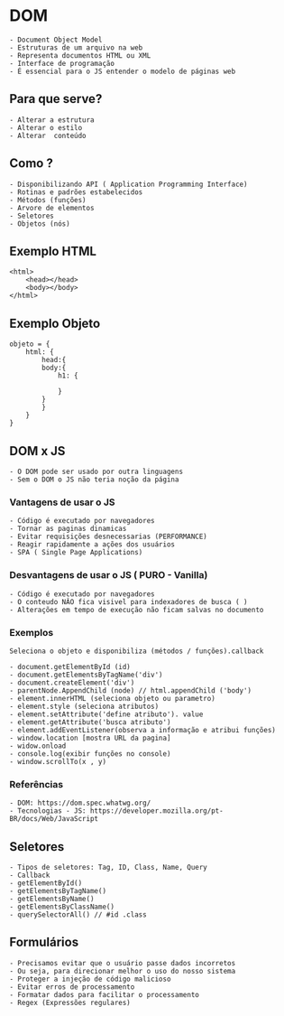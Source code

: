 # DOM

    - Document Object Model
    - Estruturas de um arquivo na web
    - Representa documentos HTML ou XML
    - Interface de programação
    - É essencial para o JS entender o modelo de páginas web

## Para que serve?

    - Alterar a estrutura
    - Alterar o estilo
    - Alterar  conteúdo

## Como ?

    - Disponibilizando API ( Application Programming Interface)
    - Rotinas e padrões estabelecidos
    - Métodos (funções)
    - Arvore de elementos
    - Seletores
    - Objetos (nós)

## Exemplo HTML

    <html>
        <head></head>
        <body></body>
    </html>

## Exemplo Objeto

    objeto = {
        html: {
            head:{
            body:{
                h1: {

                }
            }
            }
        }
    }

## DOM x JS

    - O DOM pode ser usado por outra linguagens
    - Sem o DOM o JS não teria noção da página

### Vantagens de usar o JS

    - Código é executado por navegadores
    - Tornar as paginas dinamicas
    - Evitar requisições desnecessarias (PERFORMANCE)
    - Reagir rapidamente a ações dos usuários
    - SPA ( Single Page Applications)

### Desvantagens de usar o JS ( PURO - Vanilla)

    - Código é executado por navegadores
    - O conteudo NÂO fica visivel para indexadores de busca ( )
    - Alterações em tempo de execução não ficam salvas no documento

### Exemplos 
    Seleciona o objeto e disponibiliza (métodos / funções).callback

    - document.getElementById (id)
    - document.getElementsByTagName('div')
    - document.createElement('div')
    - parentNode.AppendChild (node) // html.appendChild ('body')
    - element.innerHTML (seleciona objeto ou parametro)
    - element.style (seleciona atributos)
    - element.setAttribute('define atributo'). value
    - element.getAttribute('busca atributo')
    - element.addEventListener(observa a informação e atribui funções)
    - window.location [mostra URL da pagina]
    - widow.onload 
    - console.log(exibir funções no console)
    - window.scrollTo(x , y)

### Referências

    - DOM: https://dom.spec.whatwg.org/
    - Tecnologias - JS: https://developer.mozilla.org/pt-BR/docs/Web/JavaScript


## Seletores
    - Tipos de seletores: Tag, ID, Class, Name, Query
    - Callback
    - getElementById()
    - getElementsByTagName()
    - getElementsByName()
    - getElementsByClassName()
    - querySelectorAll() // #id .class

## Formulários
    - Precisamos evitar que o usuário passe dados incorretos
    - Ou seja, para direcionar melhor o uso do nosso sistema
    - Proteger a injeção de código malicioso
    - Evitar erros de processamento
    - Formatar dados para facilitar o processamento
    - Regex (Expressões regulares)
